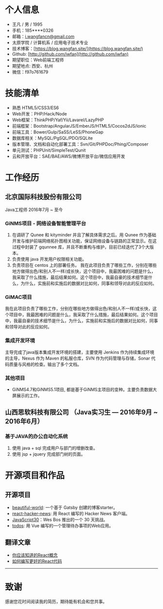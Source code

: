 # 个人信息

- 王凡 / 男 / 1995
- 手机：185****0326
- 邮箱：i.wangfancn@gmail.com
- 太原学院 / 计算机系 / 应用电子技术专业
- 技术博客：[https://blog.wangfan.site/](https://blog.wangfan.site/)
- Github: [http://github.com/iwfan](http://github.com/iwfan)
- 期望职位：Web前端工程师
- 期望地点: 西安、杭州
- 微信：f97o761679


# 技能清单

* 熟悉 HTML5/CSS3/ES6
* Web开发：PHP/Hack/Node
* Web框架：ThinkPHP/Yaf/Yii/Lavarel/LazyPHP
* 前端框架：Bootstrap/AngularJS/EmberJS/HTML5/Cocos2dJS/ionic
* 前端工具：Bower/Gulp/SaSS/LeSS/PhoneGap
* 数据库相关：MySQL/PgSQL/PDO/SQLite
* 版本管理、文档和自动化部署工具：Svn/Git/PHPDoc/Phing/Composer
* 单元测试：PHPUnit/SimpleTest/Qunit
* 云和开放平台：SAE/BAE/AWS/微博开放平台/微信应用开发


# 工作经历
 
## 北京国际科技股份有限公司
 
Java工程师 2016年7月 ~ 至今

### GiNMS项目 - 网络设备智能管理平台
 1. 在调研了 Qunee 和 kityminder 并且了解具体需求之后。用 Qunee 作为基础开发与维护前端网络拓扑图相关功能，保证网络设备与链路的正常显示。在这过程中封装了 gqunnee 库，并且不断重构与维护，目前已经迭代了3个大版本。
 2. 负责使用 java 开发用户权限相关功能。
 3. 负责项目在 centos 上的部署任务。
我在此项目负责了哪些工作，分别在哪些地方做得出色/和别人不一样/成长快，这个项目中，我最困难的问题是什么，我采取了什么措施，最后结果如何。这个项目中，我最自豪的技术细节是什么，为什么，实施前和实施后的数据对比如何，同事和领导对此的反应如何。


### GiMAC项目 
我在此项目负责了哪些工作，分别在哪些地方做得出色/和别人不一样/成长快，这个项目中，我最困难的问题是什么，我采取了什么措施，最后结果如何。这个项目中，我最自豪的技术细节是什么，为什么，实施前和实施后的数据对比如何，同事和领导对此的反应如何。

### 集成开发环境

主导完成了java版本集成开发环境的搭建，主要使用 Jenkins 作为持续集成环境的主导，Nexus 作为 Maven 的私服仓库，SVN 作为代码管理与存储，Sonar 代码质量与风格的检查。输出了多个文档。


### 其他项目

 * GiNMS4.7和GiNMS5.1项目, 都是基于GiNMS主项目的变种。主要负责数据大屏展示的工作。
 
## 山西思软科技有限公司 （Java实习生 — 2016年9月 ~ 2016年6月）

### 基于JAVA的办公自动化系统

 1. 使用 java + sql 完成用户与部门的增删改查。
 2. 使用 jsp + jquery 完成部门树的页面。


# 开源项目和作品

## 开源项目

* [beautiful-world](https://github.com/iwfan/beautiful-world): 一个基于 Gatsby 创建的博客starter。
* [react-hacker-news](https://github.com/iwfan/react-hacker-news): 用 React 编写的 Hacker News 客户端。
* [JavaScript30](https://github.com/iwfan/JavaScript30/)：Wes Bos 推出的一个 30 天挑战。
* [todos](https://github.com/iwfan/todos): 用 Vue 编写的一个管理待办事项的Web应用。

## 翻译文章

* [你应该知道的React概念](https://blog.wangfan.site/post/these-are-the-concepts-you-should-know-in-react-js/)
* [如何编写更好的React代码](https://blog.wangfan.site/post/how-to-write-better-code-in-react/)

---

# 致谢

感谢您花时间阅读我的简历，期待能有机会和您共事。
